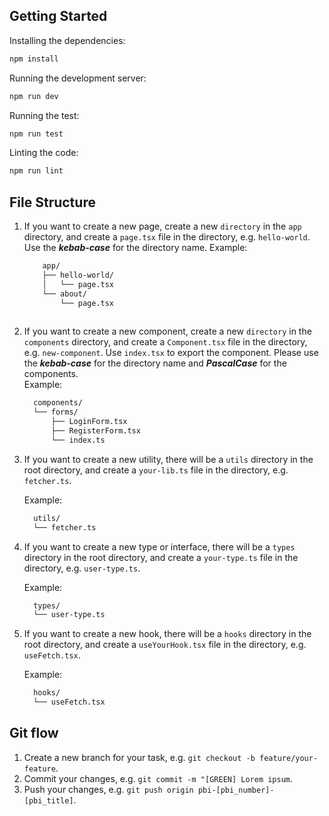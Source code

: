 ## Getting Started

Installing the dependencies:

```bash
npm install
```

Running the development server:

```bash
npm run dev
```

Running the test:

```bash
npm run test
```

Linting the code:

```bash
npm run lint
```

## File Structure
1. If you want to create a new page, create a new `directory` in the `app` directory, and create a `page.tsx` file in the directory, e.g. `hello-world`. Use the ***kebab-case*** for the directory name.
    Example:

    ```bash
        app/
        ├── hello-world/
        │   └── page.tsx
        └── about/
            └── page.tsx  
        
    ``` 
    
2. If you want to create a new component, create a new `directory` in the `components` directory, and create a `Component.tsx` file in the directory, e.g. `new-component`. Use `index.tsx` to export the component. Please use the ***kebab-case*** for the directory name and ***PascalCase*** for the components.  
    Example:

    ```bash
      components/
      └── forms/
          ├── LoginForm.tsx
          ├── RegisterForm.tsx
          └── index.ts
    ```
3. If you want to create a new utility, there will be a `utils` directory in the root directory, and create a `your-lib.ts` file in the directory, e.g. `fetcher.ts`.

    Example:

    ```bash
      utils/
      └── fetcher.ts
    ```

4. If you want to create a new type or interface, there will be a `types` directory in the root directory, and create a `your-type.ts` file in the directory, e.g. `user-type.ts`.

    Example:

    ```bash
      types/
      └── user-type.ts
    ```
5. If you want to create a new hook, there will be a `hooks` directory in the root directory, and create a `useYourHook.tsx` file in the directory, e.g. `useFetch.tsx`.

    Example:

    ```bash
      hooks/
      └── useFetch.tsx
    ```

## Git flow
1. Create a new branch for your task, e.g. `git checkout -b feature/your-feature`.
2. Commit your changes, e.g. `git commit -m "[GREEN] Lorem ipsum`.
3. Push your changes, e.g. `git push origin pbi-[pbi_number]-[pbi_title]`.
